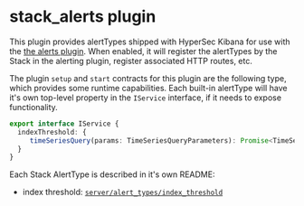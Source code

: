 # stack_alerts plugin

This plugin provides alertTypes shipped with HyperSec Kibana for use with the
[the alerts plugin](../alerts/README.md).  When enabled, it will register
the alertTypes by the Stack in the alerting plugin, register associated HTTP
routes, etc.

The plugin `setup` and `start` contracts for this plugin are the following
type, which provides some runtime capabilities.  Each built-in alertType will
have it's own top-level property in the `IService` interface, if it needs to
expose functionality.

```ts
export interface IService {
  indexThreshold: {
     timeSeriesQuery(params: TimeSeriesQueryParameters): Promise<TimeSeriesResult>;
  }
}
```

Each Stack AlertType is described in it's own README:

- index threshold: [`server/alert_types/index_threshold`](server/alert_types/index_threshold/README.md)
